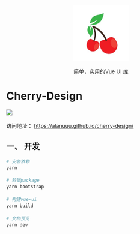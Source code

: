 <p align="center">
    <img width="150" src="./assets/images/logo.jpg" />
</p>
<p align="center">简单，实用的Vue UI 库</p>

# Cherry-Design

![](https://img.shields.io/github/license/alanuuu/cherry-design)

访问地址： https://alanuuu.github.io/cherry-design/

## 一、 开发
```bash
# 安装依赖
yarn

# 软链package
yarn bootstrap

# 构建vue-ui
yarn build

# 文档预览
yarn dev
```
